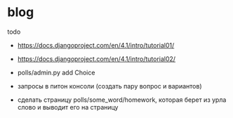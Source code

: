 # blog
todo
- https://docs.djangoproject.com/en/4.1/intro/tutorial01/
- https://docs.djangoproject.com/en/4.1/intro/tutorial02/


- polls/admin.py add Choice
- запросы в питон консоли (создать пару вопрос и вариантов)
- сделать страницу polls/some_word/homework, которая берет из урла слово и выводит его на страницу